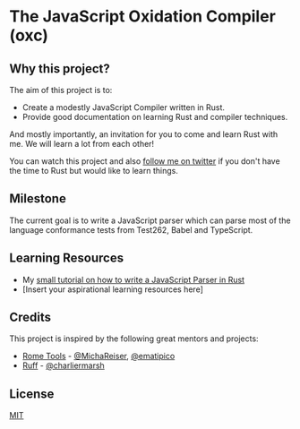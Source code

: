 # The JavaScript Oxidation Compiler (oxc)

## Why this project?

The aim of this project is to:

* Create a modestly JavaScript Compiler written in Rust.
* Provide good documentation on learning Rust and compiler techniques.

And mostly importantly, an invitation for you to come and learn Rust with me.
We will learn a lot from each other!

You can watch this project and also [follow me on twitter](https://twitter.com/boshen_c) if you don't have the time to
Rust but would like to learn things.

## Milestone

The current goal is to write a JavaScript parser which can parse most of the language conformance tests from
Test262, Babel and TypeScript.

## Learning Resources

* My [small tutorial on how to write a JavaScript Parser in Rust](https://boshen.github.io/javascript-parser-in-rust/)
* [Insert your aspirational learning resources here]

## Credits

This project is inspired by the following great mentors and projects:

* [Rome Tools](https://github.com/rome/tools) - [@MichaReiser](https://github.com/MichaReiser), [@ematipico](https://github.com/ematipico)
* [Ruff](https://github.com/charliermarsh/ruff) - [@charliermarsh](https://github.com/charliermarsh)

## License

[MIT](./LICENSE)
